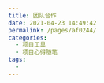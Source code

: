 ```yaml
---
title: 团队合作
date: 2021-04-23 14:49:42
permalink: /pages/af0244/
categories:
  - 项目工具
  - 项目心得随笔
tags:
  -
---
```

